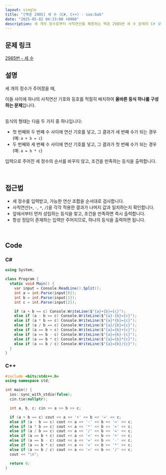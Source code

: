 ```yaml
---
layout: single
title: "[백준 2985] 세 수 (C#, C++) - soo:bak"
date: "2025-05-02 04:33:00 +0900"
description: 세 개의 정수로부터 사칙연산을 복원하는 백준 2985번 세 수 문제의 C# 및 C++ 풀이 및 해설
---
```


## 문제 링크
[2985번 - 세 수](https://www.acmicpc.net/problem/2985)

## 설명
세 개의 정수가 주어졌을 때,

이들 사이에 하나의 사칙연산 기호와 등호를 적절히 배치하여 **올바른 등식 하나를 구성하는 문제**입니다.

<br>
등식의 형태는 다음 두 가지 중 하나입니다:

- 첫 번째와 두 번째 수 사이에 연산 기호를 넣고, 그 결과가 세 번째 수가 되는 경우
  (예: `a + b = c`)
- 두 번째와 세 번째 수 사이에 연산 기호를 넣고, 그 결과가 첫 번째 수가 되는 경우
  (예: `a = b * c`)

입력으로 주어진 세 정수의 순서를 바꾸지 않고, 조건을 만족하는 등식을 출력합니다.

<br>

## 접근법

- 세 정수를 입력받고, 가능한 연산 조합을 순서대로 검사합니다.
- 사칙연산(`+`, `-`, `*`, `/`)을 각각 적용한 결과가 나머지 값과 일치하는지 확인합니다.
- 앞에서부터 먼저 성립하는 등식을 찾고, 조건을 만족하면 즉시 출력합니다.
- 항상 정답이 존재하는 입력만 주어지므로, 하나의 등식을 출력하면 됩니다.

<br>

## Code

### C#

```csharp
using System;

class Program {
  static void Main() {
    var input = Console.ReadLine().Split();
    int a = int.Parse(input[0]);
    int b = int.Parse(input[1]);
    int c = int.Parse(input[2]);

    if (a + b == c) Console.WriteLine($"{a}+{b}={c}");
    else if (a - b == c) Console.WriteLine($"{a}-{b}={c}");
    else if (a * b == c) Console.WriteLine($"{a}*{b}={c}");
    else if (a / b == c) Console.WriteLine($"{a}/{b}={c}");
    else if (a == b + c) Console.WriteLine($"{a}={b}+{c}");
    else if (a == b - c) Console.WriteLine($"{a}={b}-{c}");
    else if (a == b * c) Console.WriteLine($"{a}={b}*{c}");
    else if (a == b / c) Console.WriteLine($"{a}={b}/{c}");
  }
}
```

### C++

```cpp
#include <bits/stdc++.h>
using namespace std;

int main() {
  ios::sync_with_stdio(false);
  cin.tie(nullptr);

  int a, b, c; cin >> a >> b >> c;

  if (a + b == c) cout << a << '+' << b << '=' << c;
  else if (a - b == c) cout << a << '-' << b << '=' << c;
  else if (a * b == c) cout << a << '*' << b << '=' << c;
  else if (a / b == c) cout << a << '/' << b << '=' << c;
  else if (a == b + c) cout << a << '=' << b << '+' << c;
  else if (a == b - c) cout << a << '=' << b << '-' << c;
  else if (a == b * c) cout << a << '=' << b << '*' << c;
  else if (a == b / c) cout << a << '=' << b << '/' << c;
  cout << "\n";

  return 0;
}
```

